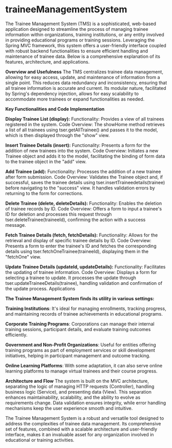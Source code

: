 # traineeManagementSystem

The Trainee Management System (TMS) is a sophisticated, web-based application designed to streamline the process of managing trainee information within organizations, training institutions, or any entity involved in providing educational programs or training sessions. Leveraging the Spring MVC framework, this system offers a user-friendly interface coupled with robust backend functionalities to ensure efficient handling and maintenance of trainee data. Below is a comprehensive explanation of its features, architecture, and applications.

**Overview and Usefulness**
The TMS centralizes trainee data management, allowing for easy access, update, and maintenance of information from a single point. This reduces data redundancy and inconsistency, ensuring that all trainee information is accurate and current. Its modular nature, facilitated by Spring's dependency injection, allows for easy scalability to accommodate more trainees or expand functionalities as needed.

**Key Functionalities and Code Implementation**

**Display Trainee List (display):**
Functionality: Provides a view of all trainees registered in the system.
Code Overview: The showHome method retrieves a list of all trainees using tser.getAllTrainee() and passes it to the model, which is then displayed through the "show" view.

**Insert Trainee Details (insert):**
Functionality: Presents a form for the addition of new trainees into the system.
Code Overview: Initiates a new Trainee object and adds it to the model, facilitating the binding of form data to the trainee object in the "add" view.

**Add Trainee (add):**
Functionality: Processes the addition of a new trainee after form submission.
Code Overview: Validates the Trainee object and, if successful, saves the trainee details using tser.insertTraineedetails(trainee) before navigating to the "success" view. It handles validation errors by returning to the form for corrections.

**Delete Trainee (delete, deleteDetails):**
Functionality: Enables the deletion of trainee records by ID.
Code Overview: Offers a form to input a trainee's ID for deletion and processes this request through tser.deleteTrainee(traineeId), confirming the action with a success message.

**Fetch Trainee Details (fetch, fetchDetails):**
Functionality: Allows for the retrieval and display of specific trainee details by ID.
Code Overview: Presents a form to enter the trainee's ID and fetches the corresponding details using tser.fetchOneTrainee(traineeId), displaying them in the "fetchOne" view.

**Update Trainee Details (updateId, updateDetails):**
Functionality: Facilitates the updating of trainee information.
Code Overview: Displays a form for selecting a trainee to update. It processes the update through tser.updateTraineeDetails(trainee), handling validation and confirmation of the update process.
Applications

**The Trainee Management System finds its utility in various settings:**

**Training Institutions**: It's ideal for managing enrollments, tracking progress, and maintaining records of trainee achievements in educational programs.

**Corporate Training Programs**: Corporations can manage their internal training sessions, participant details, and evaluate training outcomes efficiently.

**Government and Non-Profit Organizations**: Useful for entities offering training programs as part of employment services or skill development initiatives, helping in participant management and outcome tracking.

**Online Learning Platforms**: With some adaptation, it can also serve online learning platforms to manage virtual trainees and their course progress.

**Architecture and Flow**
The system is built on the MVC architecture, separating the logic of managing HTTP requests (Controller), handling business logic (Service), and presenting data (View). This separation enhances maintainability, scalability, and the ability to evolve as requirements change. Data validation ensures integrity, while error handling mechanisms keep the user experience smooth and intuitive.

The Trainee Management System is a robust and versatile tool designed to address the complexities of trainee data management. Its comprehensive set of features, combined with a scalable architecture and user-friendly interface, makes it an invaluable asset for any organization involved in educational or training activities.
